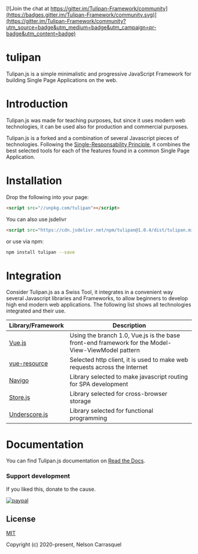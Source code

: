 [![Join the chat at https://gitter.im/Tulipan-Framework/community](https://badges.gitter.im/Tulipan-Framework/community.svg)](https://gitter.im/Tulipan-Framework/community?utm_source=badge&utm_medium=badge&utm_campaign=pr-badge&utm_content=badge)

# tulipan
Tulipan.js is a simple minimalistic and progressive JavaScript Framework for building Single Page Applications on the web. 

# Introduction

Tulipan.js was made for teaching purposes, but since it uses modern web technologies, it can be used also for production and commercial purposes.

Tulipan.js is a forked and a combination of several Javascript pieces of technologies. Following the [Single-Responsability Principle](https://en.wikipedia.org/wiki/Single-responsibility_principle), it combines the best selected tools for each of the features found in a common Single Page Application.

# Installation

Drop the following into your page:

```html
<script src="//unpkg.com/tulipan"></script>
``` 

You can also use jsdelivr

```html
<script src="https://cdn.jsdelivr.net/npm/tulipan@1.0.4/dist/tulipan.min.js"></script>
```

or use via npm:

```bash
npm install tulipan --save
```

# Integration

Consider Tulipan.js as a Swiss Tool, it integrates in a convenient way several Javascript libraries and Frameworks, to allow beginners to develop high end modern web applications. The following list shows all technologies integrated and their use.

| Library/Framework | Description |
| ---- | ----------- |
| [Vue.js](https://v1.vuejs.org/) | Using the branch 1.0, Vue.js is the base front-end framework for the Model-View-ViewModel pattern |
| [vue-resource](https://github.com/pagekit/vue-resource) | Selected http client, it is used to make web requests across the Internet |
| [Navigo](https://github.com/krasimir/navigo) | Library selected to make javascript routing for SPA development |
| [Store.js](https://github.com/marcuswestin/store.js/) | Library selected for cross-browser storage |
| [Underscore.js](https://underscorejs.org/) | Library selected for functional programming |

# Documentation

You can find Tulipan.js documentation on [Read the Docs](http://tulipan-documentation.readthedocs.io).

### Support development

If you liked this, donate to the cause.

[![paypal](https://www.paypalobjects.com/en_US/i/btn/btn_donateCC_LG.gif)](https://www.paypal.me/carrasquel)

## License

[MIT](http://opensource.org/licenses/MIT)

Copyright (c) 2020-present, Nelson Carrasquel
